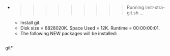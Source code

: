 * >>>>>>>>> Running inst-xtra-git.sh ...
  * Install git.
  * Disk size = 6828020K. Space Used = 12K. Runtime = 00:00:00:01.
  * The following NEW packages will be installed:
  ```bash
git*
  ```
